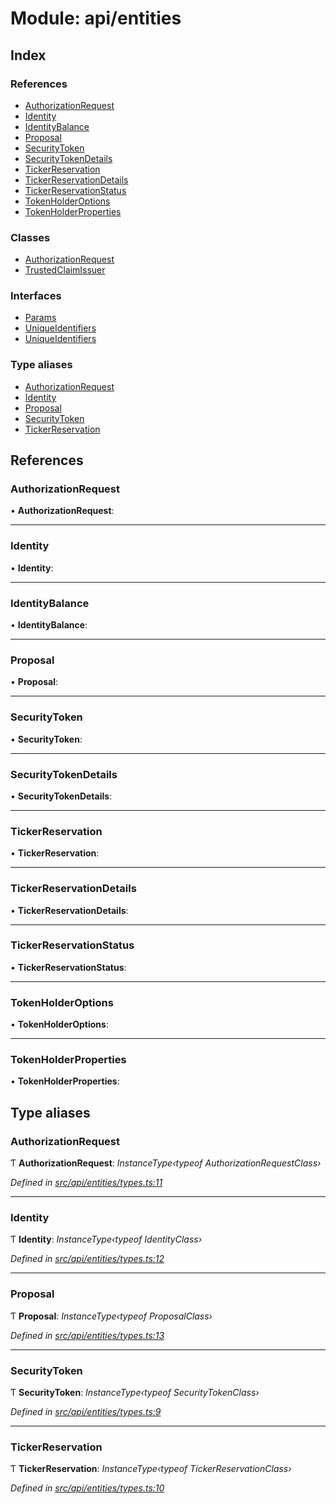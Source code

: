 # Module: api/entities

## Index

### References

* [AuthorizationRequest](api_entities.md#authorizationrequest)
* [Identity](api_entities.md#identity)
* [IdentityBalance](api_entities.md#identitybalance)
* [Proposal](api_entities.md#proposal)
* [SecurityToken](api_entities.md#securitytoken)
* [SecurityTokenDetails](api_entities.md#securitytokendetails)
* [TickerReservation](api_entities.md#tickerreservation)
* [TickerReservationDetails](api_entities.md#tickerreservationdetails)
* [TickerReservationStatus](api_entities.md#tickerreservationstatus)
* [TokenHolderOptions](api_entities.md#tokenholderoptions)
* [TokenHolderProperties](api_entities.md#tokenholderproperties)

### Classes

* [AuthorizationRequest](../classes/api_entities.authorizationrequest.md)
* [TrustedClaimIssuer](../classes/api_entities.trustedclaimissuer.md)

### Interfaces

* [Params](../interfaces/api_entities.params.md)
* [UniqueIdentifiers](../interfaces/api_entities.uniqueidentifiers.md)
* [UniqueIdentifiers](../interfaces/api_entities.uniqueidentifiers-1.md)

### Type aliases

* [AuthorizationRequest](api_entities.md#authorizationrequest)
* [Identity](api_entities.md#identity)
* [Proposal](api_entities.md#proposal)
* [SecurityToken](api_entities.md#securitytoken)
* [TickerReservation](api_entities.md#tickerreservation)

## References

###  AuthorizationRequest

• **AuthorizationRequest**:

___

###  Identity

• **Identity**:

___

###  IdentityBalance

• **IdentityBalance**:

___

###  Proposal

• **Proposal**:

___

###  SecurityToken

• **SecurityToken**:

___

###  SecurityTokenDetails

• **SecurityTokenDetails**:

___

###  TickerReservation

• **TickerReservation**:

___

###  TickerReservationDetails

• **TickerReservationDetails**:

___

###  TickerReservationStatus

• **TickerReservationStatus**:

___

###  TokenHolderOptions

• **TokenHolderOptions**:

___

###  TokenHolderProperties

• **TokenHolderProperties**:

## Type aliases

###  AuthorizationRequest

Ƭ **AuthorizationRequest**: *InstanceType‹typeof AuthorizationRequestClass›*

*Defined in [src/api/entities/types.ts:11](https://github.com/PolymathNetwork/polymesh-sdk/blob/d7c2770/src/api/entities/types.ts#L11)*

___

###  Identity

Ƭ **Identity**: *InstanceType‹typeof IdentityClass›*

*Defined in [src/api/entities/types.ts:12](https://github.com/PolymathNetwork/polymesh-sdk/blob/d7c2770/src/api/entities/types.ts#L12)*

___

###  Proposal

Ƭ **Proposal**: *InstanceType‹typeof ProposalClass›*

*Defined in [src/api/entities/types.ts:13](https://github.com/PolymathNetwork/polymesh-sdk/blob/d7c2770/src/api/entities/types.ts#L13)*

___

###  SecurityToken

Ƭ **SecurityToken**: *InstanceType‹typeof SecurityTokenClass›*

*Defined in [src/api/entities/types.ts:9](https://github.com/PolymathNetwork/polymesh-sdk/blob/d7c2770/src/api/entities/types.ts#L9)*

___

###  TickerReservation

Ƭ **TickerReservation**: *InstanceType‹typeof TickerReservationClass›*

*Defined in [src/api/entities/types.ts:10](https://github.com/PolymathNetwork/polymesh-sdk/blob/d7c2770/src/api/entities/types.ts#L10)*
